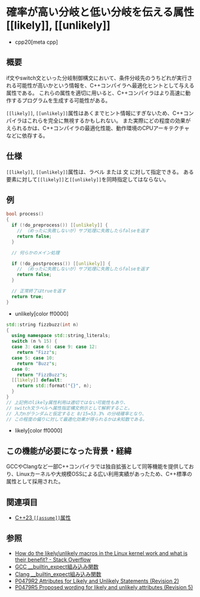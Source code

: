 # 確率が高い分岐と低い分岐を伝える属性 [[likely]], [[unlikely]]
* cpp20[meta cpp]

## 概要
if文やswitch文といった分岐制御構文において、条件分岐先のうちどれが実行される可能性が高いかという情報を、C++コンパイラへ最適化ヒントとして与える属性である。
これらの属性を適切に用いると、C++コンパイラはより高速に動作するプログラムを生成する可能性がある。

`[[likely]]`, `[[unlikely]]`属性はあくまでヒント情報にすぎないため、C++コンパイラはこれらを完全に無視するかもしれない。
また実際にどの程度の効果がえられるかは、C++コンパイラの最適化性能、動作環境のCPUアーキテクチャなどに依存する。


## 仕様
`[[likely]]`, `[[unlikely]]`属性は、ラベル または 文 に対して指定できる。
ある要素に対して`[[likely]]`と`[[unlikely]]`を同時指定してはならない。


## 例
```cpp
bool process()
{
  if (!do_preprocess()) [[unlikely]] {
    // （めったに失敗しないが）サブ処理に失敗したらfalseを返す
    return false;
  }

  // 何らかのメイン処理

  if (!do_postprocess()) [[unlikely]] {
    // （めったに失敗しないが）サブ処理に失敗したらfalseを返す
    return false;
  }

  // 正常終了はtrueを返す
  return true;
}
```
* unlikely[color ff0000]

```cpp
std::string fizzbuzz(int n)
{
  using namespace std::string_literals;
  switch (n % 15) {
  case 3: case 6: case 9: case 12:
    return "Fizz"s;
  case 5: case 10:
    return "Buzz"s;
  case 0:
    return "FizzBuzz"s;
  [[likely]] default:
    return std::format("{}", n);
  }
}
// 上記例のlikely属性利用は適切ではない可能性もあり、
// switch文ラベルへ属性指定構文例示として解釈すること。
// 入力nがランダムと仮定すると 8/15=53.3% の分岐確率となり、
// この程度の偏りに対して最適化効果が得られるかは未知数である。
```
* likely[color ff0000]


## この機能が必要になった背景・経緯
GCCやClangなど一部C++コンパイラでは独自拡張として同等機能を提供しており、Linuxカーネルや大規模OSSによる広い利用実績があったため、C++標準の属性として採用された。


## 関連項目
- [C++23 `[[assume]]`属性](/lang/cpp23/portable_assumptions.md)


## 参照
- [How do the likely/unlikely macros in the Linux kernel work and what is their benefit? - Stack Overflow](https://stackoverflow.com/questions/109710/)
- [GCC __builtin_expect組み込み関数](https://gcc.gnu.org/onlinedocs/gcc/extensions-to-the-c-language-family/other-built-in-functions-provided-by-gcc.html)
- [Clang __builtin_expect組み込み関数](https://llvm.org/docs/BranchWeightMetadata.html)
- [P0479R2 Attributes for Likely and Unlikely Statements (Revision 2)](http://www.open-std.org/jtc1/sc22/wg21/docs/papers/2017/p0479r2.html)
- [P0479R5 Proposed wording for likely and unlikely attributes (Revision 5)](http://www.open-std.org/jtc1/sc22/wg21/docs/papers/2018/p0479r5.html)
